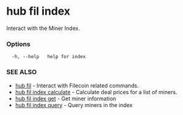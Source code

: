 # hub fil index

Interact with the Miner Index.

### Options

```
  -h, --help   help for index
```

### SEE ALSO

* [hub fil](hub_fil.md)	 - Interact with Filecoin related commands.
* [hub fil index calculate](hub_fil_index_calculate.md)	 - Calculate deal prices for a list of miners.
* [hub fil index get](hub_fil_index_get.md)	 - Get miner information
* [hub fil index query](hub_fil_index_query.md)	 - Query miners in the index
